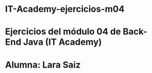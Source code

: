 # IT-Academy-ejercicios-m04
# Ejercicios del módulo 04 de Back-End Java (IT Academy)
# Alumna: Lara Saiz

